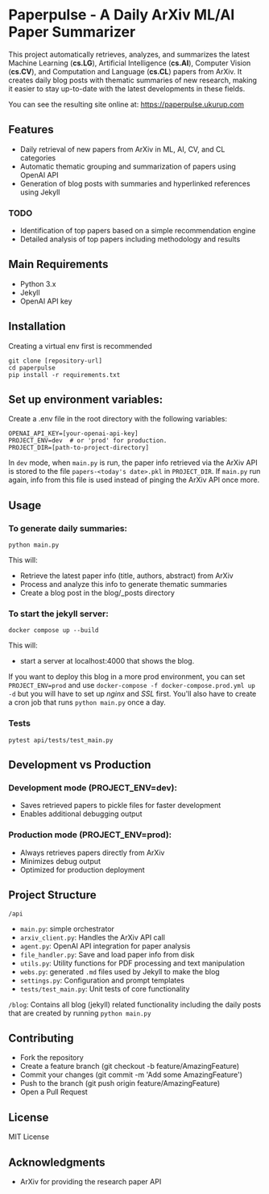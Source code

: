 # Paperpulse - A Daily ArXiv ML/AI Paper Summarizer
This project automatically retrieves, analyzes, and summarizes the latest Machine Learning (**cs.LG**), Artificial Intelligence (**cs.AI**), Computer Vision (**cs.CV**), and Computation and Language (**cs.CL**) papers from ArXiv. It creates daily blog posts with thematic summaries of new research, making it easier to stay up-to-date with the latest developments in these fields.

You can see the resulting site online at: <https://paperpulse.ukurup.com>

## Features
- Daily retrieval of new papers from ArXiv in ML, AI, CV, and CL categories
- Automatic thematic grouping and summarization of papers using OpenAI API
- Generation of blog posts with summaries and hyperlinked references using Jekyll

### TODO
- Identification of top papers based on a simple recommendation engine
- Detailed analysis of top papers including methodology and results

## Main Requirements
- Python 3.x
- Jekyll 
- OpenAI API key

## Installation
Creating a virtual env first is recommended
```
git clone [repository-url]
cd paperpulse
pip install -r requirements.txt 
```

## Set up environment variables:
Create a .env file in the root directory with the following variables:
```
OPENAI_API_KEY=[your-openai-api-key]
PROJECT_ENV=dev  # or 'prod' for production. 
PROJECT_DIR=[path-to-project-directory]
```

In `dev` mode, when `main.py` is run, the paper info retrieved via the ArXiv API is stored to the file `papers-<today's date>.pkl` in `PROJECT_DIR`. If `main.py` run again, info from this file is used instead of pinging the ArXiv API once more.

## Usage

### To generate daily summaries: 
`python main.py`

This will:
- Retrieve the latest paper info (title, authors, abstract) from ArXiv
- Process and analyze this info to generate thematic summaries
- Create a blog post in the blog/_posts directory

### To start the jekyll server: 
`docker compose up --build`

This will:
- start a server at localhost:4000 that shows the blog.

If you want to deploy this blog in a more prod environment, you can set `PROJECT_ENV=prod` and use `docker-compose -f docker-compose.prod.yml up -d` but you will have to set up *nginx* and *SSL* first. You'll also have to create a cron job that runs `python main.py` once a day.

### Tests
`pytest api/tests/test_main.py`

## Development vs Production

### Development mode (PROJECT_ENV=dev):
- Saves retrieved papers to pickle files for faster development
- Enables additional debugging output

### Production mode (PROJECT_ENV=prod):
- Always retrieves papers directly from ArXiv
- Minimizes debug output
- Optimized for production deployment

## Project Structure
`/api`
- `main.py`: simple orchestrator
- `arxiv_client.py`: Handles the ArXiv API call
- `agent.py`: OpenAI API integration for paper analysis
- `file_handler.py`: Save and load paper info from disk
- `utils.py`: Utility functions for PDF processing and text manipulation
- `webs.py`: generated `.md` files used by Jekyll to make the blog
- `settings.py`: Configuration and prompt templates
- `tests/test_main.py`: Unit tests of core functionality

`/blog`: Contains all blog (jekyll) related functionality including the daily posts that are created by running `python main.py`

## Contributing
- Fork the repository
- Create a feature branch (git checkout -b feature/AmazingFeature)
- Commit your changes (git commit -m 'Add some AmazingFeature')
- Push to the branch (git push origin feature/AmazingFeature)
- Open a Pull Request

## License
MIT License 

## Acknowledgments
- ArXiv for providing the research paper API
